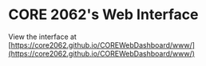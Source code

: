 # CORE 2062's Web Interface

View the interface at [https://core2062.github.io/COREWebDashboard/www/](https://core2062.github.io/COREWebDashboard/www/)
